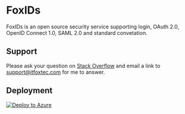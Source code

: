 # FoxIDs
FoxIDs is an open source security service supporting login, OAuth 2.0, OpenID Connect 1.0, SAML 2.0 and standard convetation.

## Support
Please ask your question on <a href="https://stackoverflow.com/">Stack Overflow</a> and email a link to <a href="mailto:support@itfoxtec.com?subject=FoxIDs">support@itfoxtec.com</a> for me to answer.<br />

## Deployment
[![Deploy to Azure](https://azuredeploy.net/deploybutton.svg)](https://azuredeploy.net/)
